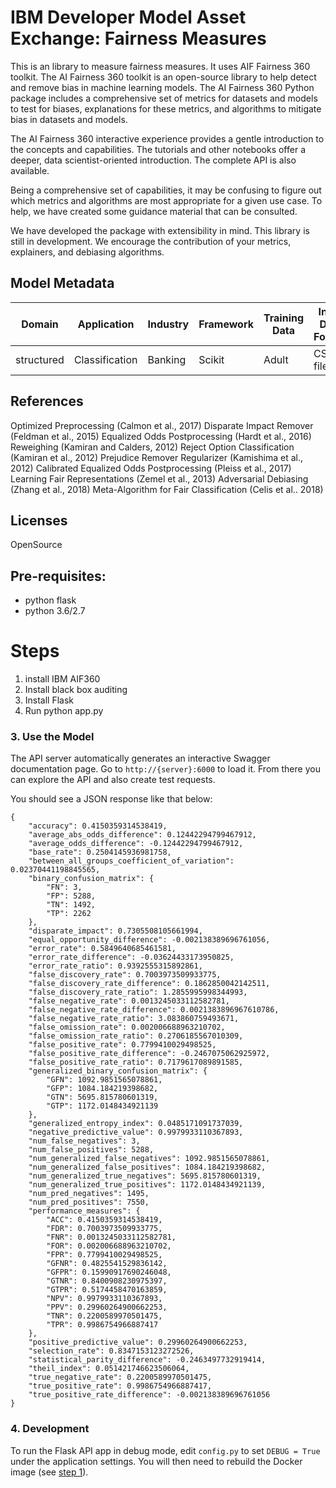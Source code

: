 
# IBM Developer Model Asset Exchange: Fairness Measures

This is an library to measure fairness measures. It uses AIF Fairness 360 toolkit.
The AI Fairness 360 toolkit is an open-source library to help detect and remove bias in machine learning models. The AI Fairness 360 Python package includes a comprehensive set of metrics for datasets and models to test for biases, explanations for these metrics, and algorithms to mitigate bias in datasets and models.

The AI Fairness 360 interactive experience provides a gentle introduction to the concepts and capabilities. The tutorials and other notebooks offer a deeper, data scientist-oriented introduction. The complete API is also available.

Being a comprehensive set of capabilities, it may be confusing to figure out which metrics and algorithms are most appropriate for a given use case. To help, we have created some guidance material that can be consulted.

We have developed the package with extensibility in mind. This library is still in development. We encourage the contribution of your metrics, explainers, and debiasing algorithms.



## Model Metadata
| Domain | Application | Industry  | Framework | Training Data | Input Data Format |
| ------------- | --------  | -------- | --------- | --------- | -------------- |
| structured | Classification | Banking | Scikit | Adult | CSV file |

## References

Optimized Preprocessing (Calmon et al., 2017)
Disparate Impact Remover (Feldman et al., 2015)
Equalized Odds Postprocessing (Hardt et al., 2016)
Reweighing (Kamiran and Calders, 2012)
Reject Option Classification (Kamiran et al., 2012)
Prejudice Remover Regularizer (Kamishima et al., 2012)
Calibrated Equalized Odds Postprocessing (Pleiss et al., 2017)
Learning Fair Representations (Zemel et al., 2013)
Adversarial Debiasing (Zhang et al., 2018)
Meta-Algorithm for Fair Classification (Celis et al.. 2018)


## Licenses

OpenSource


## Pre-requisites:

* python flask
* python 3.6/2.7


# Steps

1. install IBM AIF360
2. Install black box auditing
3. Install Flask
4. Run python app.py



### 3. Use the Model

The API server automatically generates an interactive Swagger documentation page. Go to `http://{server}:6000` to load
it. From there you can explore the API and also create test requests.


You should see a JSON response like that below:

```
{
    "accuracy": 0.4150359314538419,
    "average_abs_odds_difference": 0.12442294799467912,
    "average_odds_difference": -0.12442294799467912,
    "base_rate": 0.2504145936981758,
    "between_all_groups_coefficient_of_variation": 0.02370441198845565,
    "binary_confusion_matrix": {
        "FN": 3,
        "FP": 5288,
        "TN": 1492,
        "TP": 2262
    },
    "disparate_impact": 0.7305508105661994,
    "equal_opportunity_difference": -0.002138389696761056,
    "error_rate": 0.5849640685461581,
    "error_rate_difference": -0.03624433173950825,
    "error_rate_ratio": 0.9392555315892861,
    "false_discovery_rate": 0.7003973509933775,
    "false_discovery_rate_difference": 0.1862850042142511,
    "false_discovery_rate_ratio": 1.2855995998344993,
    "false_negative_rate": 0.0013245033112582781,
    "false_negative_rate_difference": 0.0021383896967610786,
    "false_negative_rate_ratio": 3.083860759493671,
    "false_omission_rate": 0.002006688963210702,
    "false_omission_rate_ratio": 0.2706185567010309,
    "false_positive_rate": 0.7799410029498525,
    "false_positive_rate_difference": -0.2467075062925972,
    "false_positive_rate_ratio": 0.7179617089891585,
    "generalized_binary_confusion_matrix": {
        "GFN": 1092.9851565078861,
        "GFP": 1084.184219398682,
        "GTN": 5695.815780601319,
        "GTP": 1172.0148434921139
    },
    "generalized_entropy_index": 0.0485171091737039,
    "negative_predictive_value": 0.9979933110367893,
    "num_false_negatives": 3,
    "num_false_positives": 5288,
    "num_generalized_false_negatives": 1092.9851565078861,
    "num_generalized_false_positives": 1084.184219398682,
    "num_generalized_true_negatives": 5695.815780601319,
    "num_generalized_true_positives": 1172.0148434921139,
    "num_pred_negatives": 1495,
    "num_pred_positives": 7550,
    "performance_measures": {
        "ACC": 0.4150359314538419,
        "FDR": 0.7003973509933775,
        "FNR": 0.0013245033112582781,
        "FOR": 0.002006688963210702,
        "FPR": 0.7799410029498525,
        "GFNR": 0.4825541529836142,
        "GFPR": 0.15990917690246048,
        "GTNR": 0.8400908230975397,
        "GTPR": 0.5174458470163859,
        "NPV": 0.9979933110367893,
        "PPV": 0.29960264900662253,
        "TNR": 0.2200589970501475,
        "TPR": 0.9986754966887417
    },
    "positive_predictive_value": 0.29960264900662253,
    "selection_rate": 0.8347153123272526,
    "statistical_parity_difference": -0.2463497732919414,
    "theil_index": 0.051421746623506064,
    "true_negative_rate": 0.2200589970501475,
    "true_positive_rate": 0.9986754966887417,
    "true_positive_rate_difference": -0.002138389696761056
}
```

### 4. Development

To run the Flask API app in debug mode, edit `config.py` to set `DEBUG = True` under the application settings. You will
then need to rebuild the Docker image (see [step 1](#1-build-the-model)).

